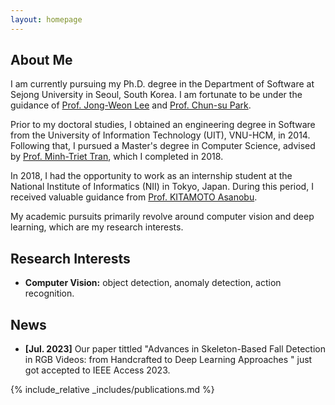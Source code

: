 ```yaml
---
layout: homepage
---
```


## About Me

I am currently pursuing my Ph.D. degree in the Department of Software at Sejong University in Seoul, South Korea. I am fortunate to be under the guidance of [Prof. Jong-Weon Lee](https://sejong.elsevierpure.com/en/persons/jong-weon-lee) and [Prof. Chun-su Park](https://coe.skku.edu/eng_coe/intro/faculty_computer.do?mode=view&perId=LZStrFodgIgjArgHAVgFwGIE4CeBDOBmAFgTQDcBzAUQDkBJARQF5ag%20&). 

Prior to my doctoral studies, I obtained an engineering degree in Software from the University of Information Technology (UIT), VNU-HCM, in 2014. Following that, I pursued a Master's degree in Computer Science, advised by [Prof. Minh-Triet Tran](https://www.fit.hcmus.edu.vn/~tmtriet/), which I completed in 2018.

In 2018, I had the opportunity to work as an internship student at the National Institute of Informatics (NII) in Tokyo, Japan. During this period, I received valuable guidance from [Prof. KITAMOTO Asanobu](https://www.nii.ac.jp/en/faculty/digital_content/kitamoto_asanobu/).

My academic pursuits primarily revolve around computer vision and deep learning, which are my research interests.

## Research Interests

- **Computer Vision:** object detection, anomaly detection, action recognition.

## News

- **[Jul. 2023]** Our paper tittled "Advances in Skeleton-Based Fall Detection in RGB Videos: from Handcrafted to Deep Learning Approaches " just got accepted to IEEE Access 2023.

{% include_relative _includes/publications.md %}
